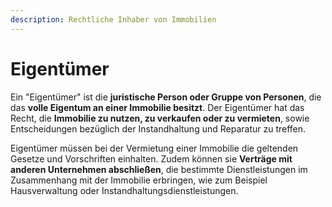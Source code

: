 ```yaml
---
description: Rechtliche Inhaber von Immobilien
---
```


# Eigentümer

Ein "Eigentümer" ist die **juristische Person oder Gruppe von Personen**, die das **volle Eigentum an einer Immobilie besitzt**. Der Eigentümer hat das Recht, die **Immobilie zu nutzen, zu verkaufen oder zu vermieten**, sowie Entscheidungen bezüglich der Instandhaltung und Reparatur zu treffen.

Eigentümer müssen bei der Vermietung einer Immobilie die geltenden Gesetze und Vorschriften einhalten. Zudem können sie **Verträge mit anderen Unternehmen abschließen**, die bestimmte Dienstleistungen im Zusammenhang mit der Immobilie erbringen, wie zum Beispiel Hausverwaltung oder Instandhaltungsdienstleistungen.
